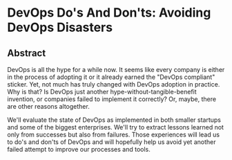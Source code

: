 # DevOps Do's And Don'ts: Avoiding DevOps Disasters

## Abstract

DevOps is all the hype for a while now. It seems like every company is either in the process of adopting it or it already earned the "DevOps compliant" sticker. Yet, not much has truly changed with DevOps adoption in practice. Why is that? Is DevOps just another hype-without-tangible-benefit invention, or companies failed to implement it correctly? Or, maybe, there are other reasons altogether.

We'll evaluate the state of DevOps as implemented in both smaller startups and some of the biggest enterprises. We'll try to extract lessons learned not only from successes but also from failures. Those experiences will lead us to do's and don'ts of DevOps and will hopefully help us avoid yet another failed attempt to improve our processes and tools.